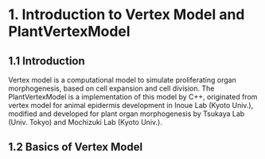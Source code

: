 # 1. Introduction to Vertex Model and PlantVertexModel
## 1.1 Introduction
Vertex model is a computational model to simulate proliferating organ morphogenesis, based on cell expansion and cell division. The PlantVertexModel is a implementation of this model by C++, originated from vertex model for animal epidermis development in Inoue Lab (Kyoto Univ.), modified and developed for plant organ morphogenesis by Tsukaya Lab (Univ. Tokyo) and Mochizuki Lab (Kyoto Univ.). 

## 1.2 Basics of Vertex Model 
